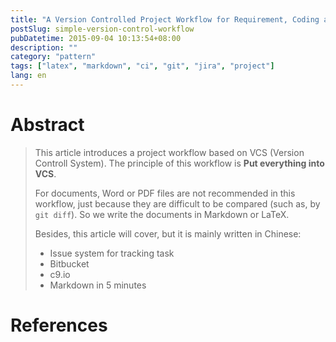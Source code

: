 ```yaml
---
title: "A Version Controlled Project Workflow for Requirement, Coding and Continuous Integration"
postSlug: simple-version-control-workflow
pubDatetime: 2015-09-04 10:13:54+08:00
description: ""
category: "pattern"
tags: ["latex", "markdown", "ci", "git", "jira", "project"]
lang: en
---
```


# Abstract

> This article introduces a project workflow based on VCS
> (Version Controll System). The principle of this workflow is
> **Put everything into VCS**.
>
> For documents, Word or PDF files are not recommended in this workflow,
> just because they are difficult to be compared (such as, by `git diff`).
> So we write the documents in Markdown or LaTeX.
>
> Besides, this article will cover, but it is mainly written in Chinese:
>
> - Issue system for tracking task
> - Bitbucket
> - c9.io
> - Markdown in 5 minutes

# References

[^pro_git2]: Chacon, S. and Straub, B. (2014). Pro Git, Second Edition.: NY. Apress.
[^gb_undo]: [Git Basics - Undoing Things](https://git-scm.com/book/en/v2/Git-Basics-Undoing-Things)
[^st_checkout]: [Temporarily switch to a different commit](http://stackoverflow.com/a/4114122)

[1]: https://tortoisegit.org/ "TortoiseGit"
[2]: https://git-for-windows.github.io/ "Git for Windows"
